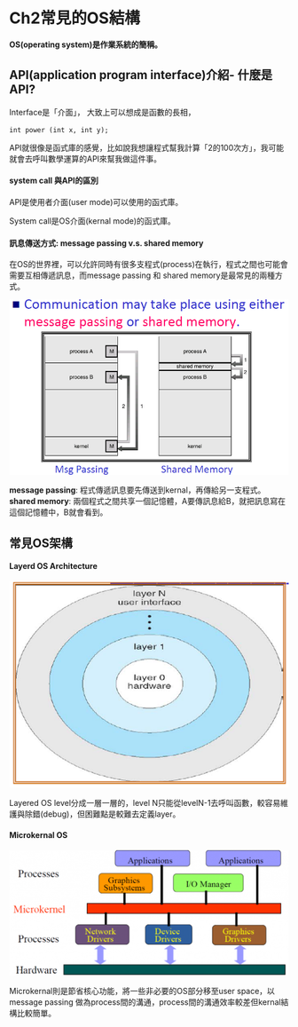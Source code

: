 Ch2常見的OS結構
===
**OS(operating system)是作業系統的簡稱。**

## API(application program interface)介紹- 什麼是API?

Interface是「介面」，
大致上可以想成是函數的長相，

```
int power (int x, int y);
```

API就很像是函式庫的感覺，比如說我想讓程式幫我計算「2的100次方」，我可能就會去呼叫數學運算的API來幫我做這件事。

#### system call 與API的區別

API是使用者介面(user mode)可以使用的函式庫。

System call是OS介面(kernal mode)的函式庫。

#### 訊息傳送方式: message passing v.s. shared memory

在OS的世界裡，可以允許同時有很多支程式(process)在執行，程式之間也可能會需要互相傳遞訊息，而message passing 和 shared memory是最常見的兩種方式。


![image](https://github.com/TiaoTiao87/sp108b/blob/master/final/IMG/Ch0201.png)

**message passing**: 程式傳遞訊息要先傳送到kernal，再傳給另一支程式。
**shared memory**: 兩個程式之間共享一個記憶體，A要傳訊息給B，就把訊息寫在這個記憶體中，B就會看到。

## 常見OS架構

#### Layerd OS Architecture

![image](https://github.com/TiaoTiao87/sp108b/blob/master/final/IMG/Ch0202.png)

Layered OS level分成一層一層的，level N只能從levelN-1去呼叫函數，較容易維護與除錯(debug)，但困難點是較難去定義layer。

#### Microkernal OS

![image](https://github.com/TiaoTiao87/sp108b/blob/master/final/IMG/Ch0203.png)

Microkernal則是節省核心功能，將一些非必要的OS部分移至user space，以message passing 做為process間的溝通，process間的溝通效率較差但kernal結構比較簡單。
